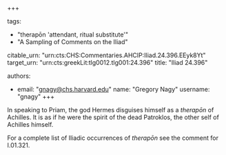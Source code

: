+++

tags:
- "therapōn &#39;attendant, ritual substitute&#39;"
- "A Sampling of Comments on the Iliad"

citable_urn: "urn:cts:CHS:Commentaries.AHCIP:Iliad.24.396.EEyk8Yt"
target_urn: "urn:cts:greekLit:tlg0012.tlg001:24.396"
title: "Iliad 24.396"

authors:
- email: "gnagy@chs.harvard.edu"
  name: "Gregory Nagy"
  username: "gnagy"
+++

<p>In speaking to Priam, the god Hermes disguises himself as a <em>therapōn</em> of Achilles. It is as if he were the spirit of the dead Patroklos, the other self of Achilles himself.</p><p>For a complete list of Iliadic occurrences of <em>therapōn</em><em></em> see the comment for I.01.321.</p>